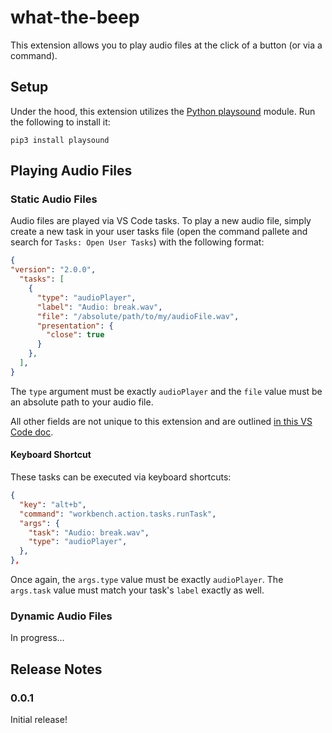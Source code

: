 # what-the-beep

This extension allows you to play audio files at the click of a button (or via a command).

## Setup

Under the hood, this extension utilizes the [Python playsound](https://pypi.org/project/playsound/) module. Run the following to install it:

```
pip3 install playsound
```

## Playing Audio Files

### Static Audio Files

Audio files are played via VS Code tasks. To play a new
audio file, simply create a new task in your user tasks file (open the command pallete and search for `Tasks: Open User Tasks`) with the following format:

```json
{
"version": "2.0.0",
  "tasks": [
    {
      "type": "audioPlayer",
      "label": "Audio: break.wav",
      "file": "/absolute/path/to/my/audioFile.wav",
      "presentation": {
        "close": true
      }
    },
  ],
}
```

The `type` argument must be exactly `audioPlayer` and the `file` value must be an absolute path to your audio file.

All other fields are not unique to this extension and are outlined [in this VS Code doc](https://code.visualstudio.com/docs/editor/tasks#_custom-tasks).

#### Keyboard Shortcut

These tasks can be executed via keyboard shortcuts:

```json
{
  "key": "alt+b",
  "command": "workbench.action.tasks.runTask",
  "args": {
    "task": "Audio: break.wav",
    "type": "audioPlayer",
  },
},
```

Once again, the `args.type` value must be exactly `audioPlayer`. The `args.task` value must match your task's `label` exactly as well.

### Dynamic Audio Files

In progress...

## Release Notes

### 0.0.1

Initial release!
